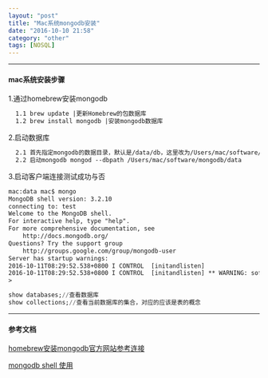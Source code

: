 ```yaml
---
layout: "post"
title: "Mac系统mongodb安装"
date: "2016-10-10 21:58"
category: "other"
tags: [NOSQL]
---
```


------  

#### mac系统安装步骤  


1.通过homebrew安装mongodb    

```xml
  1.1 brew update |更新Homebrew的包数据库
  1.2 brew install mongodb |安装mongodb数据库
```

2.启动数据库    

```xml
  2.1 首先指定mongodb的数据目录，默认是/data/db，这里改为/Users/mac/software/mongodb/data
  2.2 启动mongodb mongod --dbpath /Users/mac/software/mongodb/data
```

3.启动客户端连接测试成功与否    

```xml
mac:data mac$ mongo
MongoDB shell version: 3.2.10
connecting to: test
Welcome to the MongoDB shell.
For interactive help, type "help".
For more comprehensive documentation, see
	http://docs.mongodb.org/
Questions? Try the support group
	http://groups.google.com/group/mongodb-user
Server has startup warnings:
2016-10-11T08:29:52.538+0800 I CONTROL  [initandlisten]
2016-10-11T08:29:52.538+0800 I CONTROL  [initandlisten] ** WARNING: soft rlimits too low. Number of files is 256, should be at least 1000
>
```

```sql
show databases;//查看数据库
show collections;//查看当前数据库的集合，对应的应该是表的概念
```

------  

#### 参考文档

  
[homebrew安装mongodb官方网站参考连接](https://docs.mongodb.com/master/tutorial/install-mongodb-on-os-x/?_ga=1.189997739.1003684487.1476107793)  

[mongodb shell 使用](https://docs.mongodb.com/manual/tutorial/access-mongo-shell-help/)
